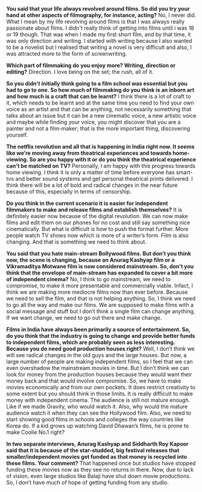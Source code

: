 <!-- TITLE: Rohit Mittal on Bollywood and Filmmaking -->
<!-- SUBTITLE: "I love being on the set; the rush, all of it." Here's our interview with Rohit Mittal, renowned filmmaker and director of Autohead and Shunya. -->

**You said that your life always revolved around films. So did you try your hand at other aspects of filmography, for instance, acting?**
No, I never did. What I mean by my life revolving around films is that I was always really passionate about films. I didn't really think of getting into films until i was 18 or 19 though. That was when I made my first short film, and by that time, it was only direction and writing. I started with writing because I also wanted to be a novelist but I realised that writing a novel is very difficult and also, I was attracted more to the form of screenwriting.

**Which part of filmmaking do you enjoy more? Writing, direction or editing?**
Direction. I love being on the set; the rush, all of it.

**So you didn't initially think going to a film school was essential but you had to go to one. So how much of filmmaking do you think is an inborn art and how much is a craft that can be learnt?**
I think there is a lot of craft to it, which needs to be learnt and at the same time you need to find your own voice as an artist and that can be anything, not necessarily something that talks about an issue but it can be a new cinematic voice, a new artistic voice and maybe while finding your voice, you might discover that you are a painter and not a film-maker; that is the more important thing, discovering yourself.

**The netflix revolution and all that is happening in India right now. It seems like we’re moving away from theatrical experiences and towards home-viewing. So are you happy with it or do you think the theatrical experience can't be matched on TV?**
Personally, I am happy with this progress towards home viewing. I think it is only a matter of time before everyone has smart-tvs and better sound systems and get personal theatrical prints delivered. I think there will be a lot of bold and radical changes in the near future because of this, especially in terms of censorship.

**Do you think in the current scenario it is easier for independent filmmakers to make and release films and establish themselves?**
It is definitely easier now because of the digital revolution. We can now make films and edit them on our phones for no cost and still say something nice cinematically. But what is difficult is how to push the format further. More people watch TV shows now which is more of a writer’s form. Film is also changing. And that is something we need to think about.

**You said that you hate main-stream Bollywood films. But don’t you think now, the scene is changing, because an Anurag Kashyap film or a Vikramaditya Motwane film is now considered mainstream. So, don’t you think that the envelope of main-stream has expanded to cover a bit more of independent cinema?**
No, I think to go mainstream, we need to compromise, to make it more presentable and commercially viable. Infact, I think we are making more mediocre films now than ever before. Because we need to sell the film, and that is not helping anything. So, I think we need to go all the way and make our films. We are supposed to make films with a social message and stuff but I don’t think a single film can change anything. If we want change, we need to go out there and make change.

**Films in India have always been primarily a source of entertainment. So, do you think that the industry is going to change and provide better funds to independent films, which are probably seen as less interesting. Because you do need good production houses right?**
Well, I don’t think we will see radical changes in the old guys and the large houses. But now, a large number of people are making independent films, so I feel that we can even overshadow the mainstream movies in time. But I don’t think we can look for money from the production houses because they would want their money back and that would involve compromise. So, we have to make movies economically and from our own pockets. It does restrict creativity to some extent but you should think in those limits. It is really difficult to make money with independent cinema. The audience is still not mature enough. Like if we made Gravity, who would watch it. Also, why would the mature audience watch it when they can see the Hollywood film. Also, we need to start showing good films in schools and colleges the way countries like Korea do. If a kid grows up watching David Dhawan’s films, he is prone to make Coolie No.1 right?

**In two separate interviews, Anurag Kashyap and Siddharth Roy Kapoor said that it is because of the star-studded, big festival releases that smaller/independent movies get funded as that money is recycled into these films. Your comment?**
That happened once but studios have stopped funding these movies now as they see no returns in there. Now, due to lack of vision, even large studios like Balaji have shut down movie productions. So, I don’t have much of hope of getting funding from any studio.
